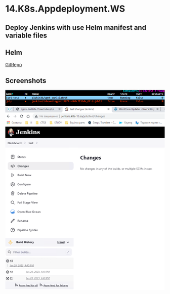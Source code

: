 # 14.K8s.Appdeployment.WS
## Deploy Jenkins with use Helm manifest and variable files


## Helm
[GitRepo](https://github.com/frame0310/14.Jenkins.helm)

## Screenshots
![ pods_creating](pods_creating.PNG)
![ Jenkins](Jenkins.PNG)